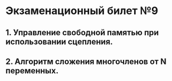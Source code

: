 # Экзаменационный билет №9


## 1. Управление свободной памятью при использовании сцепления.
## 2. Алгоритм сложения многочленов от N переменных.
